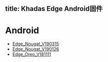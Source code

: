 title: Khadas Edge Android固件
---

# Android
* [Edge_Nougat_V190315](https://dl.khadas.com/Firmware/Edge/Android/Edge_Nougat_V190315.7z)
* [Edge_Nougat_V190126](https://dl.khadas.com/Firmware/Edge/Android/Edge_Nougat_V190126.7z)
* [Edge_Oreo_V181111](https://dl.khadas.com/Firmware/Edge/Android/Edge_Oreo_V181111.7z)
